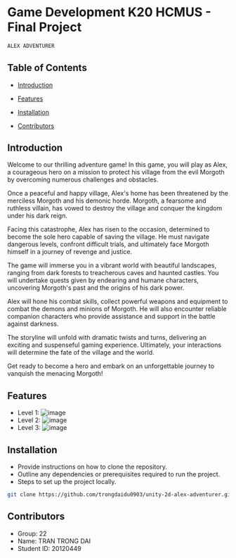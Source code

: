 # Game Development K20 HCMUS - Final Project

```bash
ALEX ADVENTURER
```

## Table of Contents

- [Introduction](#introduction)
- [Features](#features)
- [Installation](#installation)

- [Contributors](#contributors)

## Introduction

Welcome to our thrilling adventure game! In this game, you will play as Alex, a courageous hero on a mission to protect his village from the evil Morgoth by overcoming numerous challenges and obstacles.

Once a peaceful and happy village, Alex's home has been threatened by the merciless Morgoth and his demonic horde. Morgoth, a fearsome and ruthless villain, has vowed to destroy the village and conquer the kingdom under his dark reign.

Facing this catastrophe, Alex has risen to the occasion, determined to become the sole hero capable of saving the village. He must navigate dangerous levels, confront difficult trials, and ultimately face Morgoth himself in a journey of revenge and justice.

The game will immerse you in a vibrant world with beautiful landscapes, ranging from dark forests to treacherous caves and haunted castles. You will undertake quests given by endearing and humane characters, uncovering Morgoth's past and the origins of his dark power.

Alex will hone his combat skills, collect powerful weapons and equipment to combat the demons and minions of Morgoth. He will also encounter reliable companion characters who provide assistance and support in the battle against darkness.

The storyline will unfold with dramatic twists and turns, delivering an exciting and suspenseful gaming experience. Ultimately, your interactions will determine the fate of the village and the world.

Get ready to become a hero and embark on an unforgettable journey to vanquish the menacing Morgoth!

## Features
- Level 1:
![image](https://github.com/trongdaidu0903/unity-2d-alex-adventurer/assets/75366191/1136f522-dafe-4080-bd1f-4f7bfdd7332e)
- Level 2:
![image](https://github.com/trongdaidu0903/unity-2d-alex-adventurer/assets/75366191/174520cf-72af-4d25-be7c-b0358ec0e3c5)
- Level 3:
![image](https://github.com/trongdaidu0903/unity-2d-alex-adventurer/assets/75366191/cc0bc5b2-bcaf-44c4-904c-247bd38aa1e2)

## Installation

- Provide instructions on how to clone the repository.
- Outline any dependencies or prerequisites required to run the project.
- Steps to set up the project locally.

```bash
git clone https://github.com/trongdaidu0903/unity-2d-alex-adventurer.git
```

## Contributors
- Group: 22
- Name: TRAN TRONG DAI
- Student ID: 20120449
